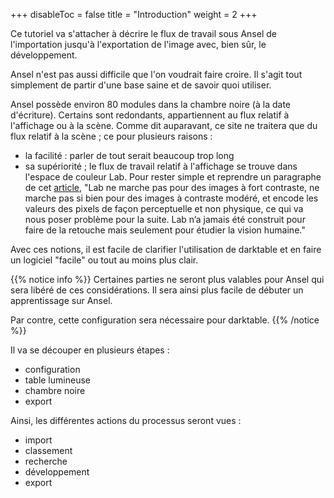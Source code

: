 +++
disableToc = false
title = "Introduction"
weight = 2
+++

Ce tutoriel va s'attacher à décrire  le flux de travail sous Ansel
de l'importation jusqu'à  l'exportation de l'image avec,  bien sûr, le
développement.

Ansel n'est pas aussi difficile que l'on voudrait faire croire. Il
s'agit tout  simplement de partir d'une  base saine et de  savoir quoi
utiliser.

Ansel possède  environ 80  modules dans la  chambre noire  (à la
date  d'écriture). Certains  sont  redondants,  appartiennent au  flux
relatif à l'affichage ou à la  scène. Comme dit auparavant, ce site ne
traitera que du flux relatif à la scène ; ce pour plusieurs raisons :
* la facilité : parler de tout serait beaucoup trop long
* sa supériorité ; le flux  de travail relatif à l'affichage se trouve
  dans l'espace  de couleur  Lab. Pour rester  simple et  reprendre un
  paragraphe                           de                          cet
  [article](https://darktable.fr/posts/2020/01/darktable-3-rgb-ou-lab-quels-modules-au-secours/),
  "Lab ne marche  pas pour des images à fort  contraste, ne marche pas
  si bien  pour des images à  contraste modéré, et encode  les valeurs
  des pixels  de façon perceptuelle  et non  physique, ce qui  va nous
  poser  problème pour  la suite.  Lab n’a  jamais été  construit pour
  faire de la retouche mais seulement pour étudier la vision humaine."
  
Avec  ces  notions,  il  est  facile  de  clarifier  l'utilisation  de
darktable et en faire un logiciel "facile" ou tout au moins plus clair.

{{% notice info %}}
Certaines parties ne seront plus valables pour Ansel  qui sera libéré  de ces
considérations. Il sera ainsi plus  facile de débuter un apprentissage
sur Ansel.

Par contre, cette configuration sera nécessaire pour darktable.
{{% /notice %}}

Il va se découper en plusieurs étapes :
* configuration
* table lumineuse
* chambre noire
* export

Ainsi, les différentes actions du processus seront vues :
* import
* classement
* recherche
* développement
* export
